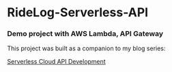 # RideLog-Serverless-API

### Demo project with AWS Lambda, API Gateway

This project was built as a companion to my blog series:

[Serverless Cloud API Development](https://ericrybarczyk.com/blog/2022/01/serverless-cloud-api-development/)
